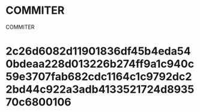 # COMMITER
COMMITER






# 2c26d6082d11901836df45b4eda540bdeaa228d013226b274ff9a1c940c59e3707fab682cdc1164c1c9792dc22bd44c922a3adb4133521724d893570c6800106
